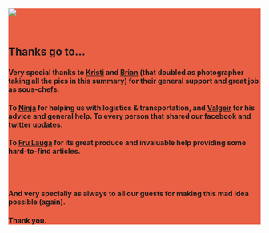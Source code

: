 <section class="main-content default-padding shadow-off" style="background-color: #E96045;" id="credits">
  <div class="container">
    <div class="row">
      <div class="col-md-4 col-md-push-2">
        <div><img class="img-responsive" src="http://farm6.staticflickr.com/5482/10953601453_f50d5c9eef_b.jpg"></div>
      </div>
    <div class="blank_divider visible-xs" style="height: 30px;"></div>
      <div class="col-md-4 col-md-push-2">
        <div class="text-block">
          <h2>
            Thanks go to...
          </h2>
          <div class="lighter">
            <h4>
               Very special thanks to <a href="https://www.facebook.com/krististrik">Kristi</a> and <a href="http://suda.co.uk">Brian</a> (that doubled as photographer taking all the pics in this summary) for their general support and great job as sous-chefs.
            </h4>
            <h4>To <a href="https://www.facebook.com/ninja.omarsdottir">Ninja</a> for helping us with logistics &amp; transportation, and <a href="http://www.the-disorganization.com/">Valgeir</a> for his advice and general help. To every person that shared our facebook and twitter updates.</h4>
            <h4>To <a href="www.frulauga.is">Fru Lauga</a> for its great produce and invaluable help providing some hard-to-find articles.</h4>
            <div class="blank_divider" style="height: 30px;"></div>
            <h4><strong>And very specially as always to all our guests for making this mad idea possible (again).</strong></h4>
            <h4>Thank you.</h4>
          </div>
        </div>
      </div>
    </div>
  </div>
</section>
